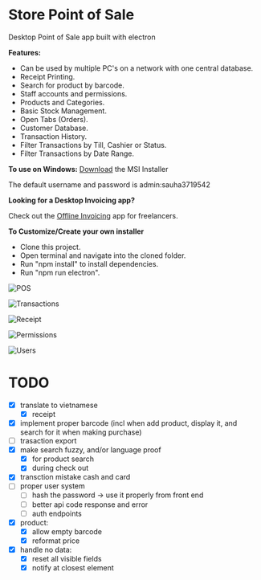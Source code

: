 # Store Point of Sale

Desktop Point of Sale app built with electron

**Features:**

- Can be used by multiple PC's on a network with one central database.
- Receipt Printing.
- Search for product by barcode.
- Staff accounts and permissions.
- Products and Categories.
- Basic Stock Management.
- Open Tabs (Orders).
- Customer Database.
- Transaction History.
- Filter Transactions by Till, Cashier or Status.
- Filter Transactions by Date Range.

**To use on Windows:**
[Download](http://www.storepointofsale.com/download/v1/StorePOS.msi) the MSI Installer

The default username and password is admin:sauha3719542

**Looking for a Desktop Invoicing app?**

Check out the [Offline Invoicing](https://github.com/tngoman/Offline_Invoicing) app for freelancers.

**To Customize/Create your own installer**

- Clone this project.
- Open terminal and navigate into the cloned folder.
- Run "npm install" to install dependencies.
- Run "npm run electron".

![POS](https://github.com/tngoman/Store-POS/blob/master/screenshots/pos.jpg)

![Transactions](https://github.com/tngoman/Store-POS/blob/master/screenshots/transactions.jpg)

![Receipt](https://github.com/tngoman/Store-POS/blob/master/screenshots/receipt.jpg)

![Permissions](https://github.com/tngoman/Store-POS/blob/master/screenshots/permissions.jpg)

![Users](https://github.com/tngoman/Store-POS/blob/master/screenshots/users.jpg)

# TODO

- [x] translate to vietnamese
  - [x] receipt
- [x] implement proper barcode (incl when add product, display it, and search for it when making purchase)
- [ ] trasaction export
- [x] make search fuzzy, and/or language proof
  - [x] for product search
  - [x] during check out
- [x] transction mistake cash and card
- [ ] proper user system
  - [ ] hash the password -> use it properly from front end
  - [ ] better api code response and error
  - [ ] auth endpoints
- [x] product:
  - [x] allow empty barcode
  - [x] reformat price
- [x] handle no data:
  - [x] reset all visible fields
  - [x] notify at closest element
